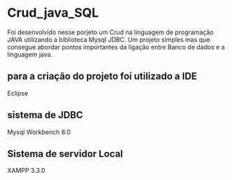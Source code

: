 # Crud_java_SQL

Foi desenvolvido nesse porjeto um Crud na linguagem de programação JAVA utilizando a biblioteca Mysql JDBC. Um projeto simples mas que consegue
abordar pontos importantes da ligação entre Banco de dados e a linguagem java.

## para a criação do projeto foi utilizado a IDE
Eclipse
## sistema de JDBC 
Mysql Workbench 8.0
## Sistema de servidor Local 
XAMPP 3.3.0
